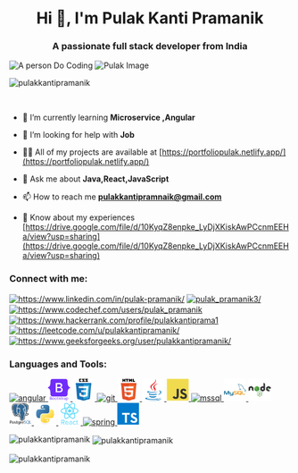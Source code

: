 
<h1 align="center">Hi 👋, I'm Pulak Kanti Pramanik</h1>
<h3 align="center">A passionate full stack developer from India</h3>
<img src="https://cdn.dribbble.com/userupload/23681047/file/original-d6517f1e2cc5829933ba69ca77010944.gif" alt="A person Do Coding " width="1000" height="400">
<img src="https://drive.google.com/file/d/1Qq8LLaUgZK-Mq6dTEqSRkkIKJafmXe97/view?usp=sharing" alt="Pulak Image " width="500" height="600">

<p align="left"> <img src="https://komarev.com/ghpvc/?username=pulakkantipramanik&label=Profile%20views&color=0e75b6&style=flat" alt="pulakkantipramanik" /> </p>

<p align="left"> <a href="https://twitter.com/" target="blank"><img src="https://img.shields.io/twitter/follow/?logo=twitter&style=for-the-badge" alt="" /></a> </p>

- 🌱 I’m currently learning **Microservice ,Angular**

- 🤝 I’m looking for help with **Job**

- 👨‍💻 All of my projects are available at [https://portfoliopulak.netlify.app/](https://portfoliopulak.netlify.app/)

- 💬 Ask me about **Java,React,JavaScript**

- 📫 How to reach me **pulakkantipramnaik@gmail.com**

- 📄 Know about my experiences [https://drive.google.com/file/d/10KyqZ8enpke_LyDjXKiskAwPCcnmEEHa/view?usp=sharing](https://drive.google.com/file/d/10KyqZ8enpke_LyDjXKiskAwPCcnmEEHa/view?usp=sharing)

<h3 align="left">Connect with me:</h3>
<p align="left">
<a href="https://linkedin.com/in/https://www.linkedin.com/in/pulak-pramanik/" target="blank"><img align="center" src="https://raw.githubusercontent.com/rahuldkjain/github-profile-readme-generator/master/src/images/icons/Social/linked-in-alt.svg" alt="https://www.linkedin.com/in/pulak-pramanik/" height="30" width="40" /></a>
<a href="https://instagram.com/pulak_pramanik3/" target="blank"><img align="center" src="https://raw.githubusercontent.com/rahuldkjain/github-profile-readme-generator/master/src/images/icons/Social/instagram.svg" alt="pulak_pramanik3/" height="30" width="40" /></a>
<a href="https://www.codechef.com/users/https://www.codechef.com/users/pulak_pramanik" target="blank"><img align="center" src="https://cdn.jsdelivr.net/npm/simple-icons@3.1.0/icons/codechef.svg" alt="https://www.codechef.com/users/pulak_pramanik" height="30" width="40" /></a>
<a href="https://www.hackerrank.com/https://www.hackerrank.com/profile/pulakkantiprama1" target="blank"><img align="center" src="https://raw.githubusercontent.com/rahuldkjain/github-profile-readme-generator/master/src/images/icons/Social/hackerrank.svg" alt="https://www.hackerrank.com/profile/pulakkantiprama1" height="30" width="40" /></a>
<a href="https://www.leetcode.com/https://leetcode.com/u/pulakkantipramanik/" target="blank"><img align="center" src="https://raw.githubusercontent.com/rahuldkjain/github-profile-readme-generator/master/src/images/icons/Social/leet-code.svg" alt="https://leetcode.com/u/pulakkantipramanik/" height="30" width="40" /></a>
<a href="https://auth.geeksforgeeks.org/user/https://www.geeksforgeeks.org/user/pulakkantipramanik/" target="blank"><img align="center" src="https://raw.githubusercontent.com/rahuldkjain/github-profile-readme-generator/master/src/images/icons/Social/geeks-for-geeks.svg" alt="https://www.geeksforgeeks.org/user/pulakkantipramanik/" height="30" width="40" /></a>
</p>

<h3 align="left">Languages and Tools:</h3>
<p align="left"> <a href="https://angular.io" target="_blank" rel="noreferrer"> <img src="https://angular.io/assets/images/logos/angular/angular.svg" alt="angular" width="40" height="40"/> </a> <a href="https://getbootstrap.com" target="_blank" rel="noreferrer"> <img src="https://raw.githubusercontent.com/devicons/devicon/master/icons/bootstrap/bootstrap-plain-wordmark.svg" alt="bootstrap" width="40" height="40"/> </a> <a href="https://www.w3schools.com/css/" target="_blank" rel="noreferrer"> <img src="https://raw.githubusercontent.com/devicons/devicon/master/icons/css3/css3-original-wordmark.svg" alt="css3" width="40" height="40"/> </a> <a href="https://git-scm.com/" target="_blank" rel="noreferrer"> <img src="https://www.vectorlogo.zone/logos/git-scm/git-scm-icon.svg" alt="git" width="40" height="40"/> </a> <a href="https://www.w3.org/html/" target="_blank" rel="noreferrer"> <img src="https://raw.githubusercontent.com/devicons/devicon/master/icons/html5/html5-original-wordmark.svg" alt="html5" width="40" height="40"/> </a> <a href="https://www.java.com" target="_blank" rel="noreferrer"> <img src="https://raw.githubusercontent.com/devicons/devicon/master/icons/java/java-original.svg" alt="java" width="40" height="40"/> </a> <a href="https://developer.mozilla.org/en-US/docs/Web/JavaScript" target="_blank" rel="noreferrer"> <img src="https://raw.githubusercontent.com/devicons/devicon/master/icons/javascript/javascript-original.svg" alt="javascript" width="40" height="40"/> </a> <a href="https://www.microsoft.com/en-us/sql-server" target="_blank" rel="noreferrer"> <img src="https://www.svgrepo.com/show/303229/microsoft-sql-server-logo.svg" alt="mssql" width="40" height="40"/> </a> <a href="https://www.mysql.com/" target="_blank" rel="noreferrer"> <img src="https://raw.githubusercontent.com/devicons/devicon/master/icons/mysql/mysql-original-wordmark.svg" alt="mysql" width="40" height="40"/> </a> <a href="https://nodejs.org" target="_blank" rel="noreferrer"> <img src="https://raw.githubusercontent.com/devicons/devicon/master/icons/nodejs/nodejs-original-wordmark.svg" alt="nodejs" width="40" height="40"/> </a> <a href="https://www.postgresql.org" target="_blank" rel="noreferrer"> <img src="https://raw.githubusercontent.com/devicons/devicon/master/icons/postgresql/postgresql-original-wordmark.svg" alt="postgresql" width="40" height="40"/> </a> <a href="https://www.python.org" target="_blank" rel="noreferrer"> <img src="https://raw.githubusercontent.com/devicons/devicon/master/icons/python/python-original.svg" alt="python" width="40" height="40"/> </a> <a href="https://reactjs.org/" target="_blank" rel="noreferrer"> <img src="https://raw.githubusercontent.com/devicons/devicon/master/icons/react/react-original-wordmark.svg" alt="react" width="40" height="40"/> </a> <a href="https://spring.io/" target="_blank" rel="noreferrer"> <img src="https://www.vectorlogo.zone/logos/springio/springio-icon.svg" alt="spring" width="40" height="40"/> </a> <a href="https://www.typescriptlang.org/" target="_blank" rel="noreferrer"> <img src="https://raw.githubusercontent.com/devicons/devicon/master/icons/typescript/typescript-original.svg" alt="typescript" width="40" height="40"/> </a> </p>

<p><img align="left" src="https://github-readme-stats.vercel.app/api/top-langs?username=pulakkantipramanik&show_icons=true&locale=en&layout=compact" alt="pulakkantipramanik" /></p>

<p>&nbsp;<img align="center" src="https://github-readme-stats.vercel.app/api?username=pulakkantipramanik&show_icons=true&locale=en" alt="pulakkantipramanik" /></p>

<p><img align="center" src="https://github-readme-streak-stats.herokuapp.com/?user=pulakkantipramanik&" alt="pulakkantipramanik" /></p>
